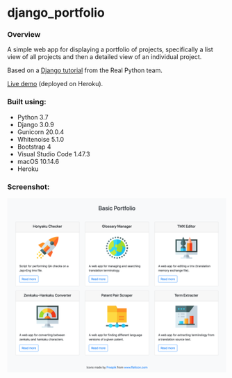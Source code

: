 # django_portfolio

### Overview

A simple web app for displaying a portfolio of projects, specifically a list view of all projects and then a detailed view of an individual project.<br/>

Based on a [Django tutorial](https://realpython.com/courses/django-portfolio-project/) from the Real Python team.<br/>

[Live demo](https://jjl-portfolio.herokuapp.com) (deployed on Heroku).

### Built using:

* Python 3.7
* Django 3.0.9
* Gunicorn 20.0.4
* Whitenoise 5.1.0
* Bootstrap 4
* Visual Studio Code 1.47.3
* macOS 10.14.6
* Heroku

### Screenshot:

![alt text](screenshot.png "Portfolio screenshot")
